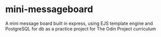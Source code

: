 # mini-messageboard
A mini message board built in express, using EJS template engine and PostgreSQL for db as a practice project for The Odin Project curriculum